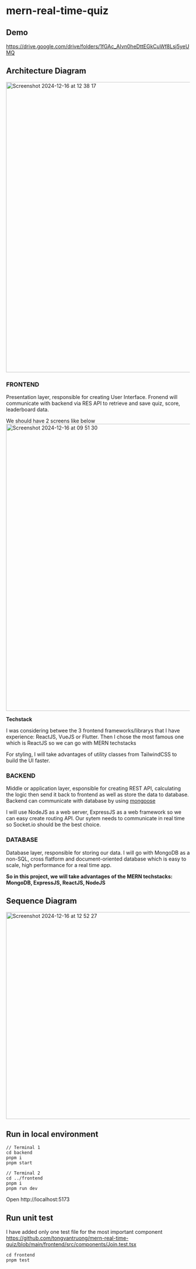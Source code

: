 # mern-real-time-quiz

## Demo

https://drive.google.com/drive/folders/1fGAc_AIvn0heDttEGkCuWf8Lsj5yeUMQ


## Architecture Diagram

<img width="794" alt="Screenshot 2024-12-16 at 12 38 17" src="https://github.com/user-attachments/assets/5eda1828-3566-4813-98a5-05f178361aa5" />


### FRONTEND

Presentation layer, responsible for creating User Interface. Fronend will communicate with backend via RES API to retrieve and save quiz, score, leaderboard data.

We should have 2 screens like below
<img width="785" alt="Screenshot 2024-12-16 at 09 51 30" src="https://github.com/user-attachments/assets/d5423f6c-c05d-4a02-9abf-75f01fd6f097" />

**Techstack**

I was considering betwee the 3 frontend frameworks/librarys that I have experience: ReactJS, VueJS or Flutter. Then I chose the most famous one which is ReactJS so we can go with MERN techstacks

For styling, I will take advantages of utility classes from TailwindCSS to build the UI faster.

### BACKEND

Middle or application layer, esponsible for creating REST API, calculating the logic then send it back to frontend as well as store the data to database. Backend can communicate with database by using [mongoose](https://mongoosejs.com/)

I will use NodeJS as a web server, ExpressJS as a web framework so we can easy create routing API. Our sytem needs to communicate in real time so Socket.io should be the best choice.

### DATABASE

Database layer, responsible for storing our data.
I will go with MongoDB as a non-SQL, cross flatform and document-oriented database which is easy to scale, high performance for a real time app.

**So in this project, we will take advantages of the MERN techstacks: MongoDB, ExpressJS, ReactJS, NodeJS**

## Sequence Diagram

<img width="566" alt="Screenshot 2024-12-16 at 12 52 27" src="https://github.com/user-attachments/assets/6b9b28d2-bcc8-4fe4-a330-4f2d500c71ff" />

## Run in local environment

```
// Terminal 1
cd backend
pnpm i
pnpm start

// Terminal 2
cd ../frontend
pnpm i
pnpm run dev
```
Open http://localhost:5173

## Run unit test

I have added only one test file for the most important component https://github.com/tongvantruong/mern-real-time-quiz/blob/main/frontend/src/components/Join.test.tsx 

```
cd frontend
pnpm test
```

